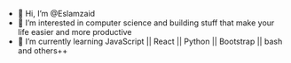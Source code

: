 - 👋 Hi, I’m @Eslamzaid
- 👀 I’m interested in computer science and building stuff that make your life easier and more productive
- 🌱 I’m currently learning JavaScript || React || Python || Bootstrap || bash and others++

<!---
Eslamzaid/Eslamzaid is a ✨ special ✨ repository because its `README.md` (this file) appears on your GitHub profile.
You can click the Preview link to take a look at your changes.
--->
